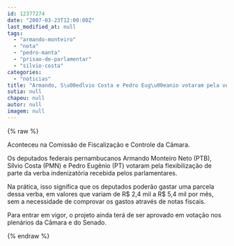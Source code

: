 ```yaml
---
id: 12377274
date: "2007-03-23T12:00:00Z"
last_modified_at: null
tags:
  - "armando-monteiro"
  - "nota"
  - "pedro-manta"
  - "prisao-de-parlamentar"
  - "silvio-costa"
categories:
  - "noticias"
title: "Armando, S\u00edlvio Costa e Pedro Eug\u00eanio votaram pela verba sem nota para parlamentares."
sutia: null
chapeu: null
autor: null
imagem: null
---
```

{% raw %}
<p><P>Aconteceu na Comissão de Fiscalização e Controle da Câmara.</P></p>
<p><P>Os deputados federais pernambucanos Armando Monteiro Neto (PTB), Sílvio Costa (PMN) e Pedro Eugênio (PT) votaram pela flexibilização de parte da verba indenizatória recebida pelos parlamentares.</P></p>
<p><P>Na prática, isso significa que os deputados poderão gastar uma parcela dessa&nbsp;verba, em valores que variam de R$ 2,4 mil a R$ 5,4 mil por mês, sem a necessidade de comprovar os gastos através de notas fiscais.</P></p>
<p><P>Para entrar em vigor,&nbsp;o projeto&nbsp;ainda terá de ser aprovado em votação nos plenários da Câmara e do Senado.</P> </p>
{% endraw %}
